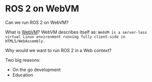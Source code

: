 # ROS 2 on WebVM
Can we run ROS 2 on WebVM? 

What is [WebVM](https://webvm.io)? WebVM describes itself as:
`WebVM is a server-less virtual Linux environment running fully client-side in HTML5/WebAssembly.`

Why would we want to run ROS 2 in a Web context?

Two big reasons:
* On the go development
* Education
 
